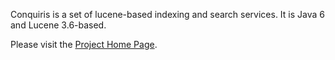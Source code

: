 Conquiris is a set of lucene-based indexing and search services.
It is Java 6 and Lucene 3.6-based.

Please visit the [Project Home Page](http://www.conquiris.net).